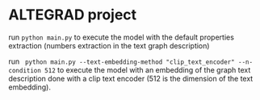 # ALTEGRAD project

run `python main.py` to execute the model with the default properties extraction (numbers extraction in the text graph description)

run ` python main.py --text-embedding-method "clip_text_encoder" --n-condition 512` to execute the model with an embedding of the graph text description done with a clip text encoder (512 is the dimension of the text embedding).